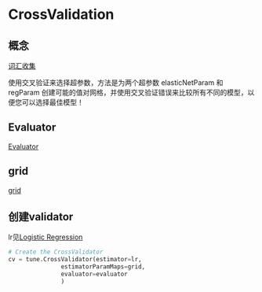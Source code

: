 # CrossValidation

## 概念
[词汇收集](../../%E4%BA%BA%E5%B7%A5%E6%99%BA%E8%83%BD/%E8%AF%8D%E6%B1%87%E6%94%B6%E9%9B%86.md#交叉验证-cross-validation)

使用交叉验证来选择超参数，方法是为两个超参数 elasticNetParam 和 regParam 创建可能的值对网格，并使用交叉验证错误来比较所有不同的模型，以便您可以选择最佳模型！

## Evaluator
[Evaluator](Evaluator.md)

## grid
[grid](grid.md)

## 创建validator
lr见[Logistic Regression](Spark_LogisticRegression.md)

```python
# Create the CrossValidator
cv = tune.CrossValidator(estimator=lr,
               estimatorParamMaps=grid,
               evaluator=evaluator
               )
```
